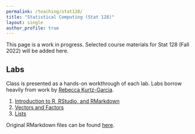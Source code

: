 ```yaml
---
permalink: /teaching/stat128/
title: "Statistical Computing (Stat 128)"
layout: single
author_profile: true
---
```


This page is a work in progress. Selected course materials for Stat 128 (Fall 2022) will be added here.

## Labs

Class is presented as a hands-on workthrough of each lab. Labs borrow heavily from work by [Rebecca Kurtz-Garcia](https://rpkgarcia.github.io/rpkgarcia/). 

1. [Introduction to R, RStudio, and RMarkdown](https://lgpcappiello.github.io/teaching/stat128/rmarkdown/1-Intro-to-R.html)
2. [Vectors and Factors](https://lgpcappiello.github.io/teaching/stat128/rmarkdown/2-Vectors.html)
3. [Lists](https://lgpcappiello.github.io/teaching/stat128/rmarkdown/3-Lists.html)

Original RMarkdown files can be found [here](https://github.com/lgpcappiello/lgpcappiello.github.io/tree/master/teaching/stat128/rmarkdown). 
